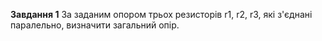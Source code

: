 **Завдання 1**
За заданим опором трьох резисторів r1, r2, r3, які з'єднані паралельно, визначити загальний опір.

